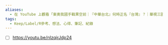 ```yaml
---
aliases:
  - 在 YouTube 上觀看「東奧我國手戰果空前｜『中華台北』何時正名『台灣』？｜華視三國演議｜20210808｜台灣制憲基金會副執行長 宋承恩」
tags:
  - Keep/Label/R參考、想法、心得、筆記、紀錄
---
```



- [ ] https://youtu.be/nIzqirJdp24